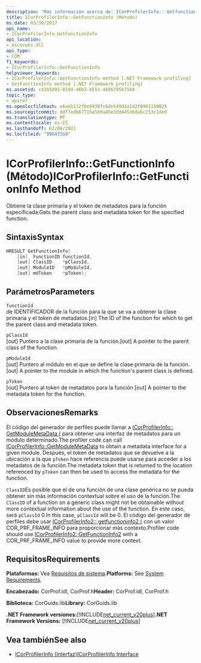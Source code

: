 ```yaml
---
description: 'Más información acerca de: ICorProfilerInfo:: Getfunctioninfo ((método)'
title: ICorProfilerInfo::GetFunctionInfo (Método)
ms.date: 03/30/2017
api_name:
- ICorProfilerInfo.GetFunctionInfo
api_location:
- mscorwks.dll
api_type:
- COM
f1_keywords:
- ICorProfilerInfo::GetFunctionInfo
helpviewer_keywords:
- ICorProfilerInfo::GetFunctionInfo method [.NET Framework profiling]
- GetFunctionInfo method [.NET Framework profiling]
ms.assetid: c42b5891-019d-46b3-b551-4606295b75b8
topic_type:
- apiref
ms.openlocfilehash: e6ad1112f0e6938fc6de549d3a1d2f0901150025
ms.sourcegitcommit: ddf7edb67715a5b9a45e3dd44536dabc153c1de0
ms.translationtype: MT
ms.contentlocale: es-ES
ms.lasthandoff: 02/06/2021
ms.locfileid: "99647559"
---
```

# <a name="icorprofilerinfogetfunctioninfo-method"></a><span data-ttu-id="f92c0-103">ICorProfilerInfo::GetFunctionInfo (Método)</span><span class="sxs-lookup"><span data-stu-id="f92c0-103">ICorProfilerInfo::GetFunctionInfo Method</span></span>

<span data-ttu-id="f92c0-104">Obtiene la clase primaria y el token de metadatos para la función especificada.</span><span class="sxs-lookup"><span data-stu-id="f92c0-104">Gets the parent class and metadata token for the specified function.</span></span>  
  
## <a name="syntax"></a><span data-ttu-id="f92c0-105">Sintaxis</span><span class="sxs-lookup"><span data-stu-id="f92c0-105">Syntax</span></span>  
  
```cpp  
HRESULT GetFunctionInfo(  
    [in]  FunctionID functionId,  
    [out] ClassID    *pClassId,  
    [out] ModuleID   *pModuleId,  
    [out] mdToken    *pToken);  
```  
  
## <a name="parameters"></a><span data-ttu-id="f92c0-106">Parámetros</span><span class="sxs-lookup"><span data-stu-id="f92c0-106">Parameters</span></span>  

 `functionId`  
 <span data-ttu-id="f92c0-107">de IDENTIFICADOR de la función para la que se va a obtener la clase primaria y el token de metadatos.</span><span class="sxs-lookup"><span data-stu-id="f92c0-107">[in] The ID of the function for which to get the parent class and metadata token.</span></span>  
  
 `pClassId`  
 <span data-ttu-id="f92c0-108">[out] Puntero a la clase primaria de la función.</span><span class="sxs-lookup"><span data-stu-id="f92c0-108">[out] A pointer to the parent class of the function.</span></span>  
  
 `pModuleId`  
 <span data-ttu-id="f92c0-109">[out] Puntero al módulo en el que se define la clase primaria de la función.</span><span class="sxs-lookup"><span data-stu-id="f92c0-109">[out] A pointer to the module in which the function's parent class is defined.</span></span>  
  
 `pToken`  
 <span data-ttu-id="f92c0-110">[out] Puntero al token de metadatos para la función.</span><span class="sxs-lookup"><span data-stu-id="f92c0-110">[out] A pointer to the metadata token for the function.</span></span>  
  
## <a name="remarks"></a><span data-ttu-id="f92c0-111">Observaciones</span><span class="sxs-lookup"><span data-stu-id="f92c0-111">Remarks</span></span>  

 <span data-ttu-id="f92c0-112">El código del generador de perfiles puede llamar a [ICorProfilerInfo:: GetModuleMetaData (](icorprofilerinfo-getmodulemetadata-method.md) para obtener una interfaz de metadatos para un módulo determinado.</span><span class="sxs-lookup"><span data-stu-id="f92c0-112">The profiler code can call [ICorProfilerInfo::GetModuleMetaData](icorprofilerinfo-getmodulemetadata-method.md) to obtain a metadata interface for a given module.</span></span> <span data-ttu-id="f92c0-113">Después, el token de metadatos que se devuelve a la ubicación a la que `pToken` hace referencia puede usarse para acceder a los metadatos de la función.</span><span class="sxs-lookup"><span data-stu-id="f92c0-113">The metadata token that is returned to the location referenced by `pToken` can then be used to access the metadata for the function.</span></span>  
  
 <span data-ttu-id="f92c0-114">`ClassID`Es posible que el de una función de una clase genérica no se pueda obtener sin más información contextual sobre el uso de la función.</span><span class="sxs-lookup"><span data-stu-id="f92c0-114">The `ClassID` of a function on a generic class might not be obtainable without more contextual information about the use of the function.</span></span> <span data-ttu-id="f92c0-115">En este caso, será `pClassId` 0.</span><span class="sxs-lookup"><span data-stu-id="f92c0-115">In this case, `pClassId` will be 0.</span></span> <span data-ttu-id="f92c0-116">El código del generador de perfiles debe usar [ICorProfilerInfo2:: getfunctioninfo2 (](icorprofilerinfo2-getfunctioninfo2-method.md) con un valor COR_PRF_FRAME_INFO para proporcionar más contexto.</span><span class="sxs-lookup"><span data-stu-id="f92c0-116">Profiler code should use [ICorProfilerInfo2::GetFunctionInfo2](icorprofilerinfo2-getfunctioninfo2-method.md) with a COR_PRF_FRAME_INFO value to provide more context.</span></span>  
  
## <a name="requirements"></a><span data-ttu-id="f92c0-117">Requisitos</span><span class="sxs-lookup"><span data-stu-id="f92c0-117">Requirements</span></span>  

 <span data-ttu-id="f92c0-118">**Plataformas:** Vea [Requisitos de sistema](../../get-started/system-requirements.md).</span><span class="sxs-lookup"><span data-stu-id="f92c0-118">**Platforms:** See [System Requirements](../../get-started/system-requirements.md).</span></span>  
  
 <span data-ttu-id="f92c0-119">**Encabezado:** CorProf.idl, CorProf.h</span><span class="sxs-lookup"><span data-stu-id="f92c0-119">**Header:** CorProf.idl, CorProf.h</span></span>  
  
 <span data-ttu-id="f92c0-120">**Biblioteca:** CorGuids.lib</span><span class="sxs-lookup"><span data-stu-id="f92c0-120">**Library:** CorGuids.lib</span></span>  
  
 <span data-ttu-id="f92c0-121">**.NET Framework versiones:**[!INCLUDE[net_current_v20plus](../../../../includes/net-current-v20plus-md.md)]</span><span class="sxs-lookup"><span data-stu-id="f92c0-121">**.NET Framework Versions:** [!INCLUDE[net_current_v20plus](../../../../includes/net-current-v20plus-md.md)]</span></span>  
  
## <a name="see-also"></a><span data-ttu-id="f92c0-122">Vea también</span><span class="sxs-lookup"><span data-stu-id="f92c0-122">See also</span></span>

- [<span data-ttu-id="f92c0-123">ICorProfilerInfo (Interfaz)</span><span class="sxs-lookup"><span data-stu-id="f92c0-123">ICorProfilerInfo Interface</span></span>](icorprofilerinfo-interface.md)
